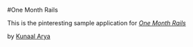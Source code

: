 #One Month Rails

This is the pinteresting sample application for
[*One Month Rails*](http://onemonthrails.com)

by [Kunaal Arya](http://kunaalarya.com)